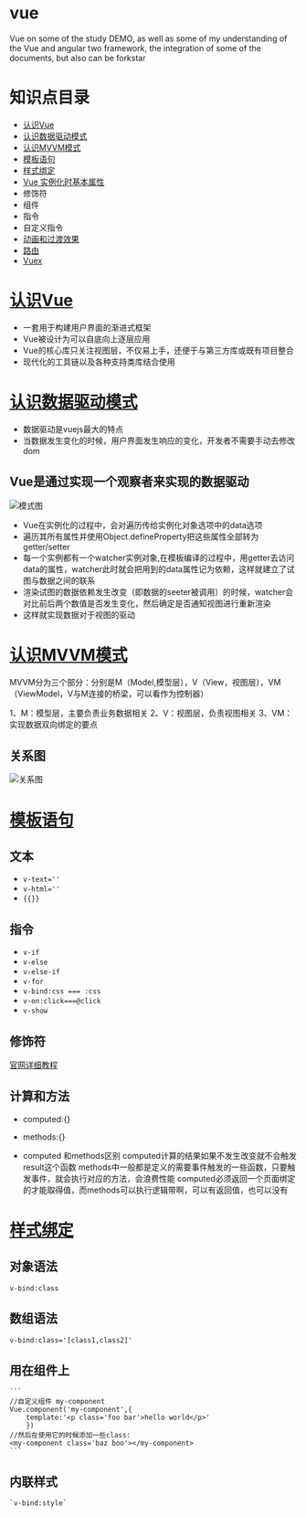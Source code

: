 # vue

Vue on some of the study DEMO, as well as some of my understanding of the Vue and angular two framework, the integration of some of the documents, but also can be forkstar

# 知识点目录
- [认识Vue](#demo1)
- [认识数据驱动模式](#demo2)
- [认识MVVM模式](#demo3)
- [模板语句](#demo4)
- [样式绑定](#demo5)
- [Vue 实例化时基本属性](#demo6)
- 修饰符
- 组件
- 指令
- 自定义指令
- [动画和过渡效果](https://github.com/panguangzhou/Vue-point/issues/1)
- [路由](https://github.com/panguangzhou/Vue-elemen/issues/5)
- [Vuex](#demox)

# <a href='#demo1'>认识Vue</a>
   
- 一套用于构建用户界面的渐进式框架
- Vue被设计为可以自底向上逐层应用
- Vue的核心库只关注视图层，不仅易上手，还便于与第三方库或既有项目整合
- 现代化的工具链以及各种支持类库结合使用


# <a href='#demo2'>认识数据驱动模式</a>
	

- 数据驱动是vuejs最大的特点
- 当数据发生变化的时候，用户界面发生响应的变化，开发者不需要手动去修改dom

## Vue是通过实现一个观察者来实现的数据驱动

![模式图](https://images2015.cnblogs.com/blog/746387/201702/746387-20170223160001695-377065898.png)

- Vue在实例化的过程中，会对遍历传给实例化对象选项中的data选项
- 遍历其所有属性并使用Object.defineProperty把这些属性全部转为getter/setter
- 每一个实例都有一个watcher实例对象,在模板编译的过程中，用getter去访问data的属性，watcher此时就会把用到的data属性记为依赖，这样就建立了试图与数据之间的联系
- 渲染试图的数据依赖发生改变（即数据的seeter被调用）的时候，watcher会对比前后两个数值是否发生变化，然后确定是否通知视图进行重新渲染
- 这样就实现数据对于视图的驱动


# <a href='#demo3'>认识MVVM模式</a>


MVVM分为三个部分：分别是M（Model,模型层），V（View，视图层），VM（ViewModel，V与M连接的桥梁，可以看作为控制器）

1、M：模型层，主要负责业务数据相关
2、V：视图层，负责视图相关
3、VM：实现数据双向绑定的要点

## 关系图
![关系图](http://www.runoob.com/wp-content/uploads/2017/01/20151109171527_549.png)


# <a href='#demo4'>模板语句</a>
	

## 文本

- `v-text=''`
- `v-html=''`
- `{{}}`

## 指令

- `v-if`
- `v-else`
- `v-else-if`
- `v-for`
- `v-bind:css === :css`
- `v-on:click===@click`
- `v-show`

## 修饰符
[官网详细教程](https://cn.vuejs.org/v2/guide/syntax.html#%E4%BF%AE%E9%A5%B0%E7%AC%A6)


## 计算和方法

- computed:{}

- methods:{}

- computed 和methods区别
	computed计算的结果如果不发生改变就不会触发result这个函数
	methods中一般都是定义的需要事件触发的一些函数，只要触发事件，就会执行对应的方法，会浪费性能
	computed必须返回一个页面绑定的才能取得值，而methods可以执行逻辑带啊，可以有返回值，也可以没有

# <a href='#demo5'>样式绑定</a>
	

## 对象语法
	v-bind:class

## 数组语法
	v-bind:class='[class1,class2]'

## 用在组件上
 	```
 	//自定义组件 my-component
	Vue.component('my-component',{
		template:'<p class='foo bar'>hello world</p>'
		})
	//然后在使用它的时候添加一些class:
	<my-component class='baz boo'></my-component>
	```

## 内联样式
	`v-bind:style`
